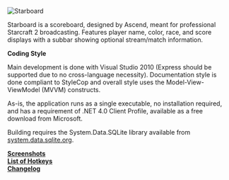 ![Starboard](http://ascendtv.com/starboard/starboard-header.png)

Starboard is a scoreboard, designed by Ascend, meant for professional Starcraft 2 broadcasting. Features player name, color, race, and score displays with a subbar showing optional stream/match information.

**Coding Style**

Main development is done with Visual Studio 2010 (Express should be supported due to no cross-language necessity). Documentation style is done compliant to StyleCop and overall style uses the Model-View-ViewModel (MVVM) constructs.

As-is, the application runs as a single executable, no installation required, and has a requirement of .NET 4.0 Client Profile, available as a free download from Microsoft.

Building requires the System.Data.SQLite library available from [system.data.sqlite.org](http://system.data.sqlite.org/index.html/doc/trunk/www/downloads.wiki).

**[Screenshots](https://github.com/ascendedguard/starboard-sc2/wiki/Screenshots)**<br/>
**[List of Hotkeys](https://github.com/ascendedguard/starboard-sc2/wiki/Hotkeys)**<br/>
**[Changelog](https://github.com/ascendedguard/starboard-sc2/wiki/Changelog)**